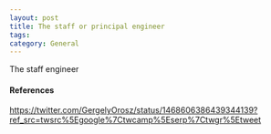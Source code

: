 ```yaml
---
layout: post
title: The staff or principal engineer
tags: 
category: General
---
```


The staff engineer

#### References

https://twitter.com/GergelyOrosz/status/1468606386439344139?ref_src=twsrc%5Egoogle%7Ctwcamp%5Eserp%7Ctwgr%5Etweet

